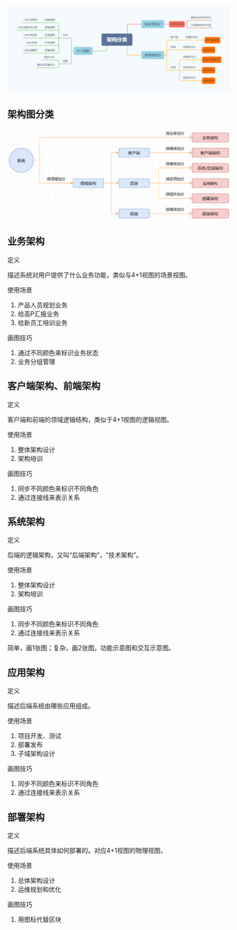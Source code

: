 ![](架构分类.png)

## 架构图分类

![](lesson-2-1.png)

## 业务架构

定义

描述系统对用户提供了什么业务功能，类似与4+1视图的场景视图。

使用场景

1. 产品人员规划业务
2. 给高P汇报业务
3. 给新员工培训业务

画图技巧

1. 通过不同颜色来标识业务状态
2. 业务分组管理

## 客户端架构、前端架构

定义

客户端和前端的领域逻辑结构，类似于4+1视图的逻辑视图。

使用场景

1. 整体架构设计
2. 架构培训

画图技巧

1. 同步不同颜色来标识不同角色
2. 通过连接线来表示关系

## 系统架构

定义

后端的逻辑架构，又叫“后端架构”，“技术架构”。

使用场景

1. 整体架构设计
2. 架构培训

画图技巧

1. 同步不同颜色来标识不同角色
2. 通过连接线来表示关系

简单，画1张图；复杂，画2张图，功能示意图和交互示意图。

## 应用架构

定义

描述后端系统由哪些应用组成。

使用场景

1. 项目开发、测试
2. 部署发布
3. 子域架构设计

画图技巧

1. 同步不同颜色来标识不同角色
2. 通过连接线来表示关系

## 部署架构

定义

描述后端系统具体如何部署的。对应4+1视图的物理视图。

使用场景

1. 总体架构设计
2. 运维规划和优化

画图技巧

1. 用图标代替区块
